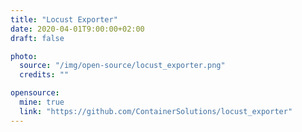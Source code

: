 ```yaml
---
title: "Locust Exporter"
date: 2020-04-01T9:00:00+02:00
draft: false

photo:
  source: "/img/open-source/locust_exporter.png"
  credits: ""

opensource:
  mine: true
  link: "https://github.com/ContainerSolutions/locust_exporter"
---
```


